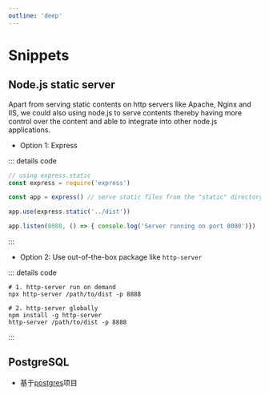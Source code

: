 ```yaml
---
outline: 'deep'
---
```


# Snippets

## Node.js static server

Apart from serving static contents on http servers like Apache, Nginx and IIS, we could also using node.js to serve contents thereby having more control over the content and able to integrate into other node.js applications.

- Option 1: Express

::: details code

``` js
// using express.static
const express = require('express')

const app = express() // serve static files from the "static" directory

app.use(express.static('../dist'))

app.listen(8080, () => { console.log('Server running on port 8080')})
```
:::

- Option 2: Use out-of-the-box package like `http-server`

::: details code

``` shell
# 1. http-server run on demand
npx http-server /path/to/dist -p 8888

# 2. http-server globally
npm install -g http-server
http-server /path/to/dist -p 8888
```

:::

## PostgreSQL

- 基于[postgres](https://github.com/porsager/postgres)项目